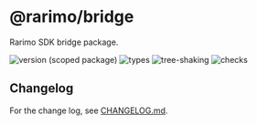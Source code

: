 # @rarimo/bridge
Rarimo SDK bridge package.

![version (scoped package)](https://badgen.net/npm/v/@rarimo/bridge)
![types](https://badgen.net/npm/types/@rarimo/bridge)
![tree-shaking](https://badgen.net/bundlephobia/tree-shaking/@rarimo/bridge)
![checks](https://badgen.net/github/checks/rarimo/js-sdk/main)

## Changelog

For the change log, see [CHANGELOG.md](https://github.com/rarimo/js-sdk/blob/main/CHANGELOG.md).

